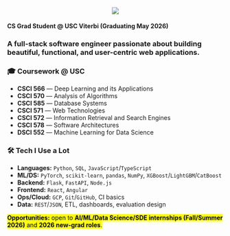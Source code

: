 <h1 align="center">
    <img src="https://readme-typing-svg.herokuapp.com/?font=Inter&size=48&center=true&vCenter=true&width=500&height=70&color=#4493F8&duration=4000&lines=Hi+There!+👋;+I'm+Apurva+Korni!;" />
</h1>
<p><strong>CS Grad Student @ USC Viterbi (Graduating May 2026)</strong></p>

### A full-stack software engineer passionate about building beautiful, functional, and user-centric web applications.

<h3><strong>🎓 Coursework @ USC</strong></h3>
<ul>
  <li><strong>CSCI 566</strong> — Deep Learning and its Applications</li>
  <li><strong>CSCI 570</strong> — Analysis of Algorithms</li>
  <li><strong>CSCI 585</strong> — Database Systems</li>
  <li><strong>CSCI 571</strong> — Web Technologies</li>
  <li><strong>CSCI 572</strong> — Information Retrieval and Search Engines</li>
  <li><strong>CSCI 578</strong> — Software Architectures</li>
  <li><strong>DSCI 552</strong> — Machine Learning for Data Science</li>
</ul>

<h3><strong>🛠️ Tech I Use a Lot</strong></h3>
<ul>
  <li><strong>Languages:</strong> <code>Python</code>, <code>SQL</code>, <code>JavaScript</code>/<code>TypeScript</code></li>
  <li><strong>ML/DS:</strong> <code>PyTorch</code>, <code>scikit-learn</code>, <code>pandas</code>, <code>NumPy</code>, <code>XGBoost</code>/<code>LightGBM</code>/<code>CatBoost</code></li>
  <li><strong>Backend:</strong> <code>Flask</code>, <code>FastAPI</code>, <code>Node.js</code></li>
  <li><strong>Frontend:</strong> <code>React</code>, <code>Angular</code></li>
  <li><strong>Ops/Cloud:</strong> <code>GCP</code>, <code>Git</code>/<code>GitHub</code>, CI basics</li>
  <li><strong>Data:</strong> <code>REST</code>/<code>JSON</code>, ETL, dashboards, evaluation design</li>
</ul>

<p><mark><strong>Opportunities:</strong> open to <strong>AI/ML/Data Science/SDE internships (Fall/Summer 2026)</strong> and <strong>2026 new-grad roles</strong>.</mark></p>

